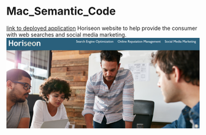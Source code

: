 # Mac_Semantic_Code
[link to deployed application](sirmac006.github.io/mac_semantic_code)
Horiseon website to help  provide the consumer with web searches and social media marketing.
![screenshot of app](./Screenshot%202023-12-21%20123420.png)